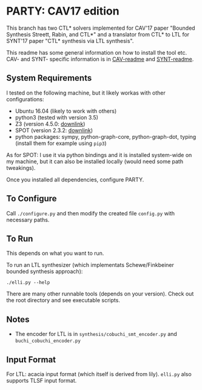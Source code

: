 # PARTY: CAV17 edition

This branch has two CTL* solvers implemented for CAV'17 paper
"Bounded Synthesis Streett, Rabin, and CTL*"
and a translator from CTL* to LTL for SYNT'17 paper
"CTL* synthesis via LTL synthesis".

This readme has some general information on how to install the tool etc.
CAV- and SYNT- specific information is in [CAV-readme](experiments-for-cav/README.md) and [SYNT-readme](experiments-for-synt/README.md).


## System Requirements

I tested on the following machine,
but it likely workas with other configurations:

- Ubuntu 16.04 (likely to work with others)
- python3 (tested with version 3.5)
- Z3 (version 4.5.0: [downlink](https://github.com/Z3Prover/z3/releases))
- SPOT (version 2.3.2: [downlink](https://www.lrde.epita.fr/dload/spot/spot-2.3.2.tar.gz))
- python packages: sympy, python-graph-core, python-graph-dot, typing
  (install them for example using `pip3`)

As for SPOT:
I use it via python bindings and it is installed system-wide on my machine,
but it can also be installed locally (would need some path tweakings).

Once you installed all dependencies, configure PARTY.


## To Configure
Call `./configure.py` and then modify the created file `config.py` with necessary paths.


## To Run

This depends on what you want to run.

To run an LTL synthesizer (which implementats Schewe/Finkbeiner bounded synthesis approach):
```
./elli.py --help
```

There are many other runnable tools (depends on your version).
Check out the root directory and see executable scripts.


## Notes

- The encoder for LTL is in `synthesis/cobuchi_smt_encoder.py` and `buchi_cobuchi_encoder.py`


## Input Format

For LTL: acacia input format (which itself is derived from lily).
`elli.py` also supports TLSF input format.
